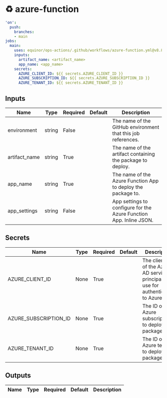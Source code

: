 # ♻ azure-function

```yaml
'on':
  push:
    branches:
    - main
jobs:
  main:
    uses: equinor/ops-actions/.github/workflows/azure-function.yml@v8.8.0
    inputs:
      artifact_name: <artifact_name>
      app_name: <app_name>
    secrets:
      AZURE_CLIENT_ID: ${{ secrets.AZURE_CLIENT_ID }}
      AZURE_SUBSCRIPTION_ID: ${{ secrets.AZURE_SUBSCRIPTION_ID }}
      AZURE_TENANT_ID: ${{ secrets.AZURE_TENANT_ID }}

```

## Inputs


| Name | Type | Required | Default | Description |
| --- | --- | --- | --- | --- |
| environment | string | False |  | The name of the GitHub environment that this job references. |
| artifact_name | string | True |  | The name of the artifact containing the package to deploy. |
| app_name | string | True |  | The name of the Azure Function App to deploy the package to. |
| app_settings | string | False |  | App settings to configure for the Azure Function App. Inline JSON. |


## Secrets


| Name | Type | Required | Default | Description |
| --- | --- | --- | --- | --- |
| AZURE_CLIENT_ID | None | True |  | The client ID of the Azure AD service principal to use for authenticating to Azure. |
| AZURE_SUBSCRIPTION_ID | None | True |  | The ID of the Azure subscription to deploy the package to. |
| AZURE_TENANT_ID | None | True |  | The ID of the Azure tenant to deploy the package to. |


## Outputs


| Name | Type | Required | Default | Description |
| --- | --- | --- | --- | --- |


